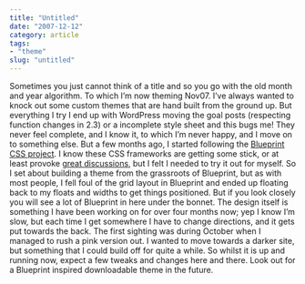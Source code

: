 ```yaml
---
title: "Untitled"
date: "2007-12-12"
category: article
tags:
- "theme"
slug: "untitled"
---
```


Sometimes you just cannot think of a title and so you go with the old month and year algorithm. To which I’m now theming Nov07. I’ve always wanted to knock out some custom themes that are hand built from the ground up. But everything I try I end up with WordPress moving the goal posts (respecting function changes in 2.3) or a incomplete style sheet and this bugs me! They never feel complete, and I know it, to which I’m never happy, and I move on to something else. But a few months ago, I started following the [Blueprint CSS project](https://code.google.com/p/blueprintcss/). I know these CSS frameworks are getting some stick, or at least provoke [great discussions](https://www2.jeffcroft.com/blog/2007/nov/17/whats-not-love-about-css-frameworks/), but I felt I needed to try it out for myself. So I set about building a theme from the grassroots of Blueprint, but as with most people, I fell foul of the grid layout in Blueprint and ended up floating back to my floats and widths to get things positioned. But if you look closely you will see a lot of Blueprint in here under the bonnet. The design itself is something I have been working on for over four months now; yep I know I’m slow, but each time I get somewhere I have to change directions, and it gets put towards the back. The first sighting was during October when I managed to rush a pink version out. I wanted to move towards a darker site, but something that I could build off for quite a while. So whilst it is up and running now, expect a few tweaks and changes here and there. Look out for a Blueprint inspired downloadable theme in the future.
